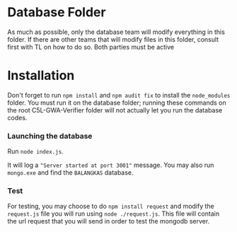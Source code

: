 # Database Folder
As much as possible, only the database team will modify everything in this folder. If there are other teams that will modify files in this folder, consult first with TL on how to do so. Both parties must be active

# Installation
Don't forget to run `npm install` and `npm audit fix` to install the `node_modules` folder. You must run it on the database folder; running these commands on the root C5L-GWA-Verifier folder will not actually let you run the database codes.

### Launching the database
Run `node index.js`.

It will log a `"Server started at port 3001"` message. You may also run `mongo.exe` and find the `BALANGKAS` database.

### Test
For testing, you may choose to do `npm install request` and modify the `request.js` file you will run using `node ./request.js`. This file will contain the url request that you will send in order to test the mongodb server.